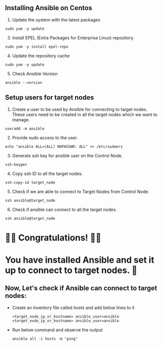 
## Installing Ansible on Centos

1. Update the system with the latest packages
```
sudo yum -y update
```

3. Install EPEL (Extra Packages for Enterprise Linux) repository. 
```
sudo yum -y install epel-repo
```

4. Update the repository cache
```
sudo yum -y update
```

5. Check Ansible Version
```
ansible --version
```

## Setup users for target nodes

1. Create a user to be used by Ansible for connecting to target nodes. These users need to be created in all the target nodes which we want to manage.
```
useradd -m ansible
```

2. Provide sudo access to the user.
```
echo "ansible ALL=(ALL) NOPASSWD: ALL" >> /etc/sudoers
```

3. Generate ssh key for ansible user on the Control Node.
```
ssh-keygen
```

4. Copy ssh ID to all the target nodes.
```
ssh-copy-id target_node
```

5. Check if we are able to connect to Target Nodes from Control Node.
```
ssh ansible@target_node
```

6. Check if ansible can connect to all the target nodes.
```
ssh ansible@target_node
```

# 👏👏 Congratulations! 👏👏
# You have installed Ansible and set it up to connect to target nodes. 🙌


## Now, Let's check if Ansible can connect to target nodes:
- Create an inventory file called *hosts* and add below lines to it
  ```
  <target_node_ip_or_hostname> ansible_user=ansible
  <target_node_ip_or_hostname> ansible_user=ansible
  ```
- Run below command and observe the output
  ```
  ansible all -i hosts -m "ping"
  ```
